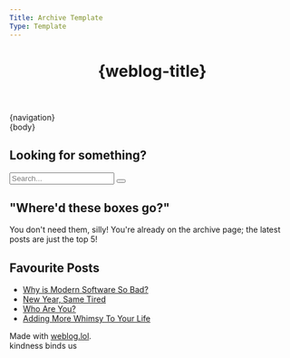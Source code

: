 ```yaml
---
Title: Archive Template
Type: Template
---
```


<!DOCTYPE html>
<html lang="en">
<head>
<title>{post-title}{separator}{weblog-title}</title>
<meta charset="utf-8">
<link rel="icon" type="image/x-icon" href="https://raw.githubusercontent.com/george-probably/chachanidze.com/main/Images/favicon.png">
<meta name="viewport" content="width=device-width, initial-scale=1">
<meta name="theme-color" content="#288cf0">
<meta name="apple-mobile-web-app-status-bar-style" content="#288cf0">
<link rel="stylesheet" type="text/css" href="/style.css">
<style>
@import url('https://static.omg.lol/type/font-honey.css');
@import url('https://static.omg.lol/type/fontawesome-free/css/all.css');
@import url('https://fonts.bunny.net/css?family=open-sans:500,800&display=swap');
</style>
</head>

<body>

<header><h1 class="weblog-title"><a style="text-decoration:none; border-bottom:0px" href="{base-path}">{weblog-title}</a></h1></header>

<main>

<div class="flex-column">
<div class="nav-box"> {navigation} </div>
</div>

<div class="flex-column">

<div class="box">
{body}
</div>
</div>

<div class="flex-column">
<div class="box">
<h2> <i class="fa-solid fa-search"></i> Looking for something?</h2>
<form id="form"> 
<input type="search" id="query" name="search" placeholder="Search...">
<button aria-label="Search site"><i class="fa-solid fa-search"></i></button>
</form>
</div>

<div class="box">
<h2> "Where'd these boxes go?" </h2>
<p>You don't need them, silly! You're already on the archive page; the latest posts are just the top 5!</p>
</div>

<div class="box">
<h2> <i class="fa-solid fa-star"></i> Favourite Posts</h2>
<ul>
<li><a href='/2022/04/why-is-modern-software-so-bad'>Why is Modern Software So Bad?</a></li>
<li><a href='/2022/12/new-year-same-tired'>New Year, Same Tired</a></li>
<li><a href='/2023/01/who-are-you'>Who Are You?</a></li>
<li><a href='/2023/01/adding-more-whimsy-to-your-life'>Adding More Whimsy To Your Life</a></li>
</ul>
</div>

</main>
<footer>
<p>Made with <a href="https://weblog.lol">weblog.lol</a>. </br>kindness binds us</p>
</footer>
</body>
</html>